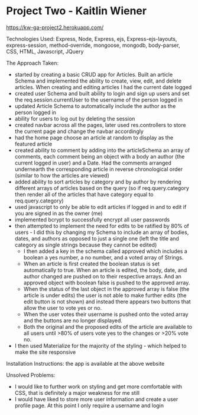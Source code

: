 # Project Two - Kaitlin Wiener

https://kw-ga-project2.herokuapp.com/

Technologies Used: Express, Node, Express, ejs, Express-ejs-layouts, express-session, method-override, mongoose, mongodb, body-parser, CSS, HTML, Javascript, JQuery

The Approach Taken:
- started by creating a basic CRUD app for Articles. Built an article Schema and implemented the ability to create, view, edit, and delete articles. When creating and editing articles I had the current date logged
- created user Schema and built ability to login and sign up users and set the req.session.currentUser to the username of the person logged in
- updated Article Schema to automatically include the author as the person logged in
- ability for users to log out by deleting the session
- created navbar across all the pages, later used res.controllers to store the current page and change the navbar accordingly
- had the home page choose an article at random to display as the featured article
- created ability to comment by adding into the articleSchema an array of comments, each comment being an object with a body an author (the current logged in user) and a Date. Had the comments arranged undernearth the corresponding article in reverse chronological order (similar to how the articles are viewed)
- added ability to sort articles by category and by author by rendering different arrays of articles based on the query (so if req.query.category then render all of the articles that have category equal to req.query.category)
- used javascript to only be able to edit articles if logged in and to edit if you are signed in as the owner (me)
- implemented bcrypt to successfully encrypt all user passwords
- then attempted to implement the need for edits to be ratified by 80% of users - I did this by changing my Schema to include an array of bodies, dates, and authors as opposed to just a single one (left the title and category as single strings because they cannot be edited)
  - I then added a key in the schema called approved which includes a boolean a yes number, a no number, and a voted array of Strings.
  - When an article is first created the boolean status is set automatically to true. When an article is edited, the body, date, and author changed are pushed on to their respective arrays. And an approved object with boolean false is pushed to the approved array.
  - When the status of the last object in the approved array is false (the article is under edits) the user is not able to make further edits (the edit button is not shown) and instead there appears two buttons that allow the user to vote yes or no.
  - When the user votes their username is pushed onto the voted array and the buttons are no longer displayed.
  - Both the original and the proposed edits of the article are available to all users until >80% of users vote yes to the changes or >20% vote no.
- I then used Materialize for the majority of the styling - which helped to make the site responsive


Installation Instructions: the app is available at the above website

Unsolved Problems:
- I would like to further work on styling and get more comfortable with CSS, that is definitely a major weakness for me still
- I would have liked to store more user information and create a user profile page. At this point I only require a username and login
